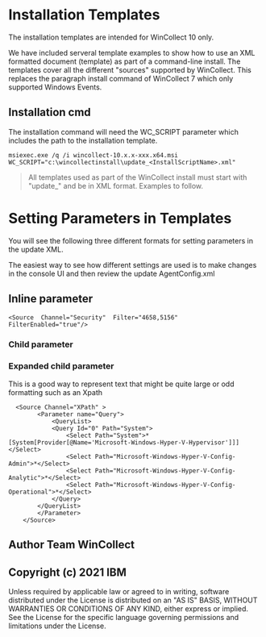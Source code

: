 # Installation Templates

The installation templates are intended for WinCollect 10 only.

We have included serveral template examples to show how to use an XML formatted document (template) as part of a command-line install. The templates cover all the different "sources" supported by WinCollect.  This replaces the paragraph install command of WinCollect 7 which only supported Windows Events.

## Installation cmd

The installation command will need the WC_SCRIPT parameter which includes the path to the installation template.

 

    msiexec.exe /q /i wincollect-10.x.x-xxx.x64.msi WC_SCRIPT="c:\wincollectinstall\update_<InstallScriptName>.xml"

> All templates used as part of the WinCollect install must start with
> "update_" and be in XML format. Examples to follow.

# Setting Parameters in Templates

You will see the following three different formats for setting parameters in the update XML.

The easiest way to see how different settings are used is to make changes in the console UI and then review the update AgentConfig.xml

  

## Inline parameter

    <Source  Channel="Security"  Filter="4658,5156"  FilterEnabled="true"/>

  

### Child parameter

   

  

### Expanded child parameter

This is a good way to represent text that might be quite large or odd formatting such as an Xpath

      <Source Channel="XPath" >
            <Parameter name="Query">
                <QueryList>
                <Query Id="0" Path="System">
                    <Select Path="System">*[System[Provider[@Name='Microsoft-Windows-Hyper-V-Hypervisor']]]</Select>
                    <Select Path="Microsoft-Windows-Hyper-V-Config-Admin">*</Select>
                    <Select Path="Microsoft-Windows-Hyper-V-Config-Analytic">*</Select>
                    <Select Path="Microsoft-Windows-Hyper-V-Config-Operational">*</Select>
                </Query>
            </QueryList>
            </Parameter>
        </Source>



## Author  Team WinCollect

## Copyright (c) 2021 IBM  
Unless required by applicable law or agreed to in writing, software distributed under the License is distributed on an "AS IS" BASIS, WITHOUT WARRANTIES OR CONDITIONS OF ANY KIND, either express or implied. See the License for the specific language governing permissions and limitations under the License.
